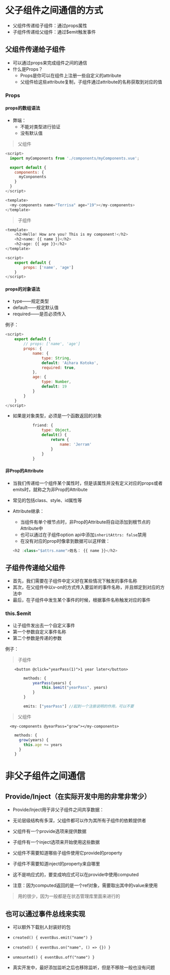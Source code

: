 # 父子组件之间通信的方式

- 父组件传递给子组件：通过props属性
- 子组件传递给父组件：通过$emit触发事件



## 父组件传递给子组件

- 可以通过props来完成组件之间的通信
- 什么是Props？
  - Props是你可以在组件上注册一些自定义的attribute
  - 父组件给这些attribute复制，子组件通过attribute的名称获取到对应的值



### Props

#### props的数组语法

- 弊端：
  - 不能对类型进行验证
  - 没有默认值

> 父组件

```javascript
<script>
  import myComponents from './components/myComponents.vue';

  export default {
    components: {
      myConponents
    }
  }
</script>

<template>
  <my-components name="Terrisa" age="19"></my-components>
</template>
```

> 子组件

```javascript
<template>
    <h2>Hello! How are you? This is my component!</h2>
    <h2>name: {{ name }}</h2>
    <h2>age: {{ age }}</h2>
</template>

<script>
    export default {
        props: ['name', 'age']
    }
</script>
```



#### props的对象语法

- type——规定类型
- default——规定默认值
- required——是否必须传入

例子：

```javascript
<script>
    export default {
        // props: ['name', 'age']
        props: {
            name: {
                type: String,
                default: 'Aihara Kotoko',
                required: true,
            },
            age: {
                type: Number,
                default: 19
            }
        }
    }
</script>
```

- 如果是对象类型，必须是一个函数返回的对象

```javascript
            friend: {
                type: Object,
                default() {
                    return {
                        name: 'Jerram'
                    }
                }
            }
```



#### 非Prop的Attribute

- 当我们传递给一个组件某个属性时，但是该属性并没有定义对应的props或者emits时，就称之为非Prop的Attribute

- 常见的包括class、style、id属性等

- Attribute继承：

  - 当组件有单个根节点时，非Prop的Attribute将自动添加到根节点的Attribute中
  - 也可以通过在子组件option api中添加`inheritAttrs: false`禁用
  - 在没有对应的prop时像拿到数据可以这样做：

  ```javascript
  <h2 :class="$attrs.name">姓名： {{ name }}</h2>
  ```



## 子组件传递给父组件

- 首先，我们需要在子组件中定义好在某些情况下触发的事件名称
- 其次，在父组件中以v-on的方式传入要监听的事件名称，并且绑定到对应的方法中
- 最后，在子组件中发生某个事件的时候，根据事件名称触发对应的事件



### this.$emit

- 让子组件发出去一个自定义事件
- 第一个参数自定义事件名称
- 第二个参数是传递的参数

例子：

> 子组件

```vue
    <button @click="yearPass(1)">1 year later</button>
```

```javascript
        methods: {
            yearPass(years) {
                this.$emit("yearPass", years)
            }
        }
```

```javascript
        emits: ["yearPass"] //起到一个注册说明的作用，可以不要
```


> 父组件

```vue
  <my-components @yearPass="grow"></my-components>
```

```javascript
    methods: {
      grow(years) {
        this.age += years
      }
    }
```





# 非父子组件之间通信



## Provide/Inject（在实际开发中用的非常非常少）

- Provide/Inject用于非父子组件之间共享数据：
- 无论层级结构有多深，父组件都可以作为其所有子组件的依赖提供者
- 父组件有一个provide选项来提供数据
- 子组件有一个inject选项来开始使用这些数据

- 父组件不需要知道哪些子组件使用它provide的property
- 子组件不需要知道inject的property来自哪里
- 这不是响应式的，要变成响应式可以在provide中使用computed
- 注意：因为computed返回的是一个ref对象，需要取出其中的value来使用

> 用的很少，因为一般都是在状态管理库里面来进行的



## 也可以通过事件总线来实现

- 可以额外下载别人封装好的包

- `created() { eventBus.emit("name") }`
- `created() { eventBus.on("name", () => {}) }`
- `unmounted() { eventBus.off("name") }`

- 真实开发中，最好添加监听之后也移除监听，但是不移除一般也没有问题
